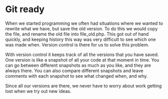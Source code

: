 # Git ready

When we started programming we often had situations where we wanted to rewrite what we have, but save the old version. To do this we would copy the file, and rename the old file into file_old.php. This got out of hand quickly, and keeping history this way was very difficult to see which one was made when. Version control is there for us to solve this problem. 

With version control it keeps track of all the versions that you have saved. One version is like a snapshot of all your code at that moment in time. You can go between different snapshots as much as you like, and they are always there. You can also compare different snapshots and leave comments with each snapshot to see what changed when, and why. 

Since all our versions are there, we never have to worry about work getting lost when we try out new ideas. 